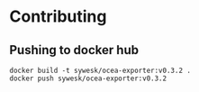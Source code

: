 # Contributing

## Pushing to docker hub

```shell
docker build -t sywesk/ocea-exporter:v0.3.2 .
docker push sywesk/ocea-exporter:v0.3.2
```